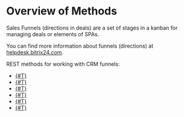 # Overview of Methods

Sales Funnels (directions in deals) are a set of stages in a kanban for managing deals or elements of SPAs.

You can find more information about funnels (directions) at [helpdesk.bitrix24.com](https://helpdesk.bitrix24.com/open/20986600/).

REST methods for working with CRM funnels:

- [{#T}](./crm-category-add.md)
- [{#T}](./crm-category-update.md)
- [{#T}](./crm-category-get.md)
- [{#T}](./crm-category-list.md)
- [{#T}](./crm-category-delete.md)
- [{#T}](./crm-category-fields.md)